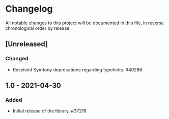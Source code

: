 # Changelog

All notable changes to this project will be documented in this file, in reverse chronological order by release.

## [Unreleased]

### Changed

- Resolved Symfony deprecations regarding typehints. #49286

## 1.0 - 2021-04-30

### Added

- Initial release of the library. #37218

